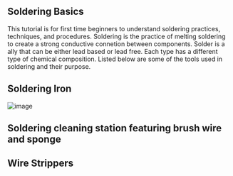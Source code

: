 ## Soldering Basics

This tutorial is for first time beginners to understand soldering practices, techniques, and procedures. Soldering is the practice
of melting soldering to create a strong conductive connetion between components. Solder is a ally that can be either lead based or
lead free. Each type has a different type of chemical composition. Listed below are some of the tools used in soldering and their
purpose. 

## Soldering Iron
![image](https://github.com/sharkcafecam/Developmental_Folder/Soldering_Iron.jpg)

## Soldering cleaning station featuring brush wire and sponge

## Wire Strippers





